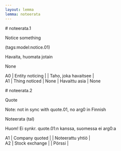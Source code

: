 ```yaml
---
layout: lemma
lemma: noteerata
---
```


<div class="sense">
# <span class="sensename">noteerata.1</span>

<span class="description">Notice something</span>

(tags:model:notice.01)

<span class="description">Havaita, huomata jotain</span>

None

A0 | Entity noticing |   | Taho, joka havaitsee |  
A1 | Thing noticed | None | Havaittu asia | None

</div>

<div class="sense">
# <span class="sensename">noteerata.2</span>

<span class="description">Quote</span>

Note: not in sync with quote.01, no arg0 in Finnish

<span class="description">Noteerata (tal)</span>

Huom! Ei synkr. quote.01:n kanssa, suomessa ei arg0:a

A1 | Company quoted |   | Noteerattu yhtiö |  
A2 | Stock exchange |   | Pörssi |  

</div>

